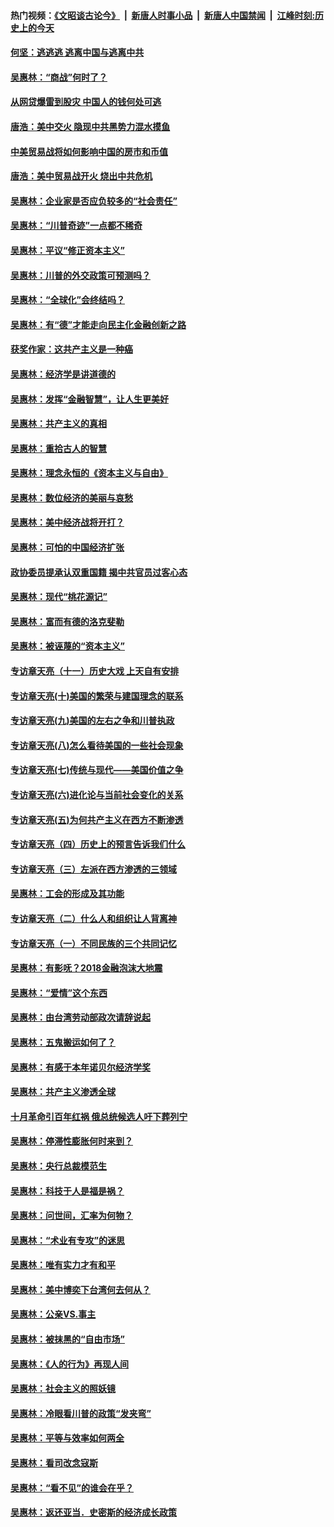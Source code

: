 #### 热门视频：[《文昭谈古论今》](https://github.com/gfw-breaker/wenzhao/blob/master/README.md?t=10302133) &nbsp;|&nbsp; [新唐人时事小品](https://github.com/gfw-breaker/ntdtv-comedy/blob/master/README.md?t=10302133) &nbsp;|&nbsp; [新唐人中国禁闻](https://github.com/gfw-breaker/ntdtv-news/blob/master/README.md?t=10302133) &nbsp;|&nbsp; [江峰时刻:历史上的今天](https://github.com/gfw-breaker/today-in-history/blob/master/README.md?t=10302133) 

#### [何坚：逃逃逃 逃离中国与逃离中共](../pages/nsc423/n10592891.md?t=10302133) 

#### [吴惠林：“商战”何时了？](../pages/nsc423/n10573558.md?t=10302133) 

#### [从网贷爆雷到股灾 中国人的钱何处可逃](../pages/nsc423/n10572800.md?t=10302133) 

#### [唐浩：美中交火 隐现中共黑势力混水摸鱼](../pages/nsc423/n10544040.md?t=10302133) 

#### [中美贸易战将如何影响中国的房市和币值](../pages/nsc423/n10543697.md?t=10302133) 

#### [唐浩：美中贸易战开火 烧出中共危机](../pages/nsc423/n10540126.md?t=10302133) 

#### [吴惠林：企业家是否应负较多的“社会责任”](../pages/nsc423/n10535022.md?t=10302133) 

#### [吴惠林：“川普奇迹”一点都不稀奇](../pages/nsc423/n10512808.md?t=10302133) 

#### [吴惠林：平议“修正资本主义”](../pages/nsc423/n10495724.md?t=10302133) 

#### [吴惠林：川普的外交政策可预测吗？](../pages/nsc423/n10462387.md?t=10302133) 

#### [吴惠林：“全球化”会终结吗？](../pages/nsc423/n10452838.md?t=10302133) 

#### [吴惠林：有“德”才能走向民主化金融创新之路](../pages/nsc423/n10432292.md?t=10302133) 

#### [获奖作家：这共产主义是一种癌](../pages/nsc423/n10431541.md?t=10302133) 

#### [吴惠林：经济学是讲道德的](../pages/nsc423/n10398014.md?t=10302133) 

#### [吴惠林：发挥“金融智慧”，让人生更美好](../pages/nsc423/n10375019.md?t=10302133) 

#### [吴惠林：共产主义的真相](../pages/nsc423/n10351394.md?t=10302133) 

#### [吴惠林：重拾古人的智慧](../pages/nsc423/n10337691.md?t=10302133) 

#### [吴惠林：理念永恒的《资本主义与自由》](../pages/nsc423/n10316274.md?t=10302133) 

#### [吴惠林：数位经济的美丽与哀愁](../pages/nsc423/n10292946.md?t=10302133) 

#### [吴惠林：美中经济战将开打？](../pages/nsc423/n10258825.md?t=10302133) 

#### [吴惠林：可怕的中国经济扩张](../pages/nsc423/n10219147.md?t=10302133) 

#### [政协委员提承认双重国籍 揭中共官员过客心态](../pages/nsc423/n10208809.md?t=10302133) 

#### [吴惠林：现代“桃花源记”](../pages/nsc423/n10185234.md?t=10302133) 

#### [吴惠林：富而有德的洛克斐勒](../pages/nsc423/n10142264.md?t=10302133) 

#### [吴惠林：被诬蔑的“资本主义”](../pages/nsc423/n10124816.md?t=10302133) 

#### [专访章天亮（十一）历史大戏 上天自有安排](../pages/nsc423/n10094905.md?t=10302133) 

#### [专访章天亮(十)美国的繁荣与建国理念的联系](../pages/nsc423/n10094899.md?t=10302133) 

#### [专访章天亮(九)美国的左右之争和川普执政](../pages/nsc423/n10094889.md?t=10302133) 

#### [专访章天亮(八)怎么看待美国的一些社会现象](../pages/nsc423/n10094857.md?t=10302133) 

#### [专访章天亮(七)传统与现代——美国价值之争](../pages/nsc423/n10093140.md?t=10302133) 

#### [专访章天亮(六)进化论与当前社会变化的关系](../pages/nsc423/n10092036.md?t=10302133) 

#### [专访章天亮(五)为何共产主义在西方不断渗透](../pages/nsc423/n10083620.md?t=10302133) 

#### [专访章天亮（四）历史上的预言告诉我们什么](../pages/nsc423/n10083606.md?t=10302133) 

#### [专访章天亮（三）左派在西方渗透的三领域](../pages/nsc423/n10081115.md?t=10302133) 

#### [吴惠林：工会的形成及其功能](../pages/nsc423/n10080633.md?t=10302133) 

#### [专访章天亮（二）什么人和组织让人背离神](../pages/nsc423/n10076637.md?t=10302133) 

#### [专访章天亮（一）不同民族的三个共同记忆](../pages/nsc423/n10074188.md?t=10302133) 

#### [吴惠林：有影呒？2018金融泡沫大地震](../pages/nsc423/n10040534.md?t=10302133) 

#### [吴惠林：“爱情”这个东西](../pages/nsc423/n10019423.md?t=10302133) 

#### [吴惠林：由台湾劳动部政次请辞说起](../pages/nsc423/n9979679.md?t=10302133) 

#### [吴惠林：五鬼搬运如何了？](../pages/nsc423/n9925338.md?t=10302133) 

#### [吴惠林：有感于本年诺贝尔经济学奖](../pages/nsc423/n9871883.md?t=10302133) 

#### [吴惠林：共产主义渗透全球](../pages/nsc423/n9812748.md?t=10302133) 

#### [十月革命引百年红祸 俄总统候选人吁下葬列宁](../pages/nsc423/n9810182.md?t=10302133) 

#### [吴惠林：停滞性膨胀何时来到？](../pages/nsc423/n9764136.md?t=10302133) 

#### [吴惠林：央行总裁模范生](../pages/nsc423/n9728134.md?t=10302133) 

#### [吴惠林：科技于人是福是祸？](../pages/nsc423/n9672982.md?t=10302133) 

#### [吴惠林：问世间，汇率为何物？](../pages/nsc423/n9621788.md?t=10302133) 

#### [吴惠林：“术业有专攻”的迷思](../pages/nsc423/n9580363.md?t=10302133) 

#### [吴惠林：唯有实力才有和平](../pages/nsc423/n9529599.md?t=10302133) 

#### [吴惠林：美中博奕下台湾何去何从？](../pages/nsc423/n9483598.md?t=10302133) 

#### [吴惠林：公亲VS.事主](../pages/nsc423/n9425637.md?t=10302133) 

#### [吴惠林：被抹黑的“自由市场”](../pages/nsc423/n9351545.md?t=10302133) 

#### [吴惠林：《人的行为》再现人间](../pages/nsc423/n9296339.md?t=10302133) 

#### [吴惠林：社会主义的照妖镜](../pages/nsc423/n9243460.md?t=10302133) 

#### [吴惠林：冷眼看川普的政策“发夹弯”](../pages/nsc423/n9120684.md?t=10302133) 

#### [吴惠林：平等与效率如何两全](../pages/nsc423/n9075430.md?t=10302133) 

#### [吴惠林：看司改念寇斯](../pages/nsc423/n9024915.md?t=10302133) 

#### [吴惠林：“看不见”的谁会在乎？](../pages/nsc423/n8977488.md?t=10302133) 

#### [吴惠林：返还亚当．史密斯的经济成长政策](../pages/nsc423/n8931896.md?t=10302133) 

